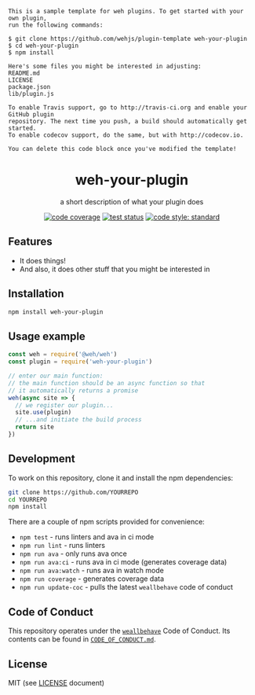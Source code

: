 ```
This is a sample template for weh plugins. To get started with your own plugin,
run the following commands:

$ git clone https://github.com/wehjs/plugin-template weh-your-plugin
$ cd weh-your-plugin
$ npm install

Here's some files you might be interested in adjusting:
README.md
LICENSE
package.json
lib/plugin.js

To enable Travis support, go to http://travis-ci.org and enable your GitHub plugin
repository. The next time you push, a build should automatically get started.
To enable codecov support, do the same, but with http://codecov.io.

You can delete this code block once you've modified the template!
```

<h1 align="center">
  weh-your-plugin
</h1>

<p align="center">
  a short description of what your plugin does
</p>

<p align="center">
  <!-- code coverage -->
  <a href="https://codecov.io/gh/YOURREPO"><img src="https://img.shields.io/codecov/c/github/YOURREPO.svg?style=flat-square"
  alt="code coverage"></a>
  <!-- travis ci -->
  <a href="https://travis-ci.org/wehjs/matter"><img src="https://img.shields.io/travis/YOURREPO.svg?style=flat-square"
  alt="test status"></a>
  <!-- code style -->
  <a href="https://github.com/feross/standard"><img src="https://img.shields.io/badge/code%20style-standard-blue.svg?style=flat-square"
  alt="code style: standard"></a>
</p>

## Features

- It does things!
- And also, it does other stuff that you might be interested in

## Installation

```sh
npm install weh-your-plugin
```

## Usage example

```js
const weh = require('@weh/weh')
const plugin = require('weh-your-plugin')

// enter our main function:
// the main function should be an async function so that
// it automatically returns a promise
weh(async site => {
  // we register our plugin...
  site.use(plugin)
  // ...and initiate the build process
  return site
})
```

<!-- additional documentation about your plugin goes here -->

## Development

To work on this repository, clone it and install the npm dependencies:

```sh
git clone https://github.com/YOURREPO
cd YOURREPO
npm install
```

There are a couple of npm scripts provided for convenience:

- `npm test` - runs linters and ava in ci mode
- `npm run lint` - runs linters
- `npm run ava` - only runs ava once
- `npm run ava:ci` - runs ava in ci mode (generates coverage data)
- `npm run ava:watch` - runs ava in watch mode
- `npm run coverage` - generates coverage data
- `npm run update-coc` - pulls the latest `weallbehave` code of conduct

## Code of Conduct

This repository operates under the [`weallbehave`](https://github.com/wealljs/weallbehave) Code of Conduct. Its contents can be found in [`CODE_OF_CONDUCT.md`](CODE_OF_CONDUCT.md).

## License

MIT (see [LICENSE](LICENSE) document)
